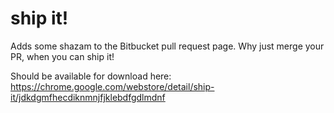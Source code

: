 # ship it!

Adds some shazam to the Bitbucket pull request page.
Why just merge your PR, when you can ship it!

Should be available for download here:
https://chrome.google.com/webstore/detail/ship-it/jdkdgmfhecdiknmnjfjklebdfgdlmdnf
